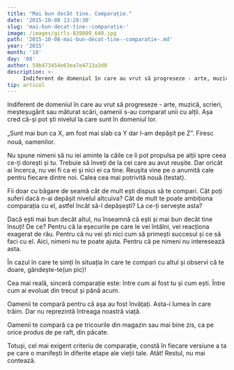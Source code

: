 ```yaml
---
title: "Mai bun decât tine. Comparație."
date: '2015-10-08 13:28:30'
slug: 'mai-bun-decat-tine--comparatie-'
image: /images/girls-839809_640.jpg
path: '2015-10-08-mai-bun-decat-tine--comparatie-.md'
year: '2015'
month: '10'
day: '08'
author: 59b473454e63ea7e4713a3d0
description: >-
     Indiferent de domeniul în care au vrut să progreseze - arte, muzică, scrieri, meșteșugărit sau măturat scări, oamenii s-au comparat unii cu alții. Așa cred că-și pot ști nivelul la care sunt în domen
tip: articol
---
```

<div class="kg-card-markdown"><p> Indiferent de domeniul în care au vrut să progreseze - arte, muzică, scrieri, meșteșugărit sau măturat scări, oamenii s-au comparat unii cu alții. Așa cred că-și pot ști nivelul la care sunt în domeniul lor.</p>
<p>„Sunt mai bun ca X, am fost mai slab ca Y dar l-am depășit pe Z<span style="line-height: 20.8px;">”</span>. Firesc nouă, oamenilor.</p>
<p>Nu spune nimeni să nu iei aminte la căile ce îi pot propulsa pe alții spre ceea ce-ți dorești și tu. Trebuie să înveți de la cei care au avut reușite. Dar oricât ai încerca, nu vei fi ca ei și nici ei ca tine. Reușita vine pe o anumită cale pentru fiecare dintre noi. Calea cea mai potrivită nouă (testat).</p>
<p>Fii doar cu băgare de seamă cât de mult ești dispus să te compari. Cât poți suferi dacă n-ai depășit nivelul altcuiva? Cât de mult te poate ambiționa comparația cu el, astfel încât să-l depășești? La ce-ți servește asta?</p>
<p>Dacă ești mai bun decât altul, nu înseamnă că ești și mai bun decât tine însuți! De ce? Pentru că la eșecurile pe care le vei întâlni, vei reacționa exagerat de rău. Pentru că nu vei ști nici cum să primești succesul și ce să faci cu el. Aici, nimeni nu te poate ajuta. Pentru că pe nimeni nu interesează asta. </p>
<p>În cazul în care te simți în situația în care te compari cu altul și observi că te doare, gândește-te(un pic)!</p>
<p>Cea mai reală, sinceră comparație este: între cum ai fost tu și cum ești. Între cum ai evoluat din trecut și până acum.</p>
<p>Oamenii te compară pentru că așa au fost învățați. Asta-i lumea în care trăim. Dar nu reprezintă întreaga noastră viață.</p>
<p>Oamenii  te compară ca pe tricourile din magazin sau mai bine zis, ca pe orice produs de pe raft, din păcate. </p>
<p>Totuși, cel mai exigent criteriu de comparație, constă în fiecare versiune a ta pe care o manifești în diferite etape ale vieții tale. Atât! Restul, nu mai contează.</p>
</div>
    